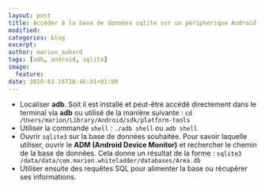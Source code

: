 ```yaml
---
layout: post
title: Accéder à la base de données sqlite sur un périphérique Android via adb
modified:
categories: blog
excerpt:
author: marion_aubard
tags: [adb, android, sqlite]
image:
  feature:
date: 2016-03-16T16:46:01+01:00
---
```


- Localiser **adb**. Soit il est installé et peut-être accédé directement dans le terminal via **adb** ou utilisé de la manière suivante :
    `cd  /Users/marion/Library/Android/sdk/platform-tools`
- Utiliser la commande `shell` : 
	`./adb shell` 
		ou
	`adb shell`
- Ouvrir `sqlite3` sur la base de données souhaitée. Pour savoir laquelle utiliser, ouvrir le **ADM (Android Device Monitor)** et rechercher le chemin de la base de données. Cela donne un résultat de la forme : 
	`sqlite3 /data/data/com.marion.whiteladder/databases/Area.db`
- Utiliser ensuite des requêtes SQL pour alimenter la base ou récupérer ses informations.
